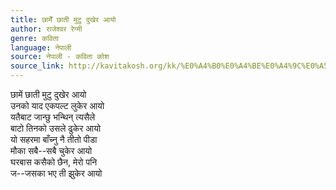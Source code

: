 ```yaml
---
title: छामेँ छाती मुटु दुखेर आयो
author: राजेश्वर रेग्मी
genre: कविता
language: नेपाली
source: नेपाली - कविता कोश
source_link: http://kavitakosh.org/kk/%E0%A4%B0%E0%A4%BE%E0%A4%9C%E0%A5%87%E0%A4%B6%E0%A5%8D%E0%A4%B5%E0%A4%B0_%E0%A4%B0%E0%A5%87%E0%A4%97%E0%A5%8D%E0%A4%AE%E0%A5%80
---
```


छामें छाती मुटु दुखेर आयो  
उनको याद एकपल्ट लुकेर आयो  
यतैबाट जान्छु भन्थिन् त्यसैले  
बाटो तिनको उसले ढुकेर आयो  
यो सहरमा बाँच्नु नै तीतो पीडा  
मौका सबै--सबै चुकेर आयो  
घरबास कसैको छैन, मेरो पनि  
ज--जसका भए ती झुकेर आयो
